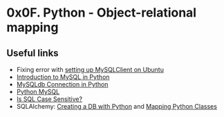 # 0x0F. Python - Object-relational mapping

## Useful links
- Fixing error with [setting up MySQLClient on Ubuntu](https://stackoverflow.com/a/76801424)
- [Introduction to MySQL in Python](https://www.mikusa.com/python-mysql-docs/introduction.html)
- [MySQLdb Connection in Python](https://www.geeksforgeeks.org/mysqldb-connection-python/)
- [Python MySQL](https://www.w3schools.com/python/python_mysql_getstarted.asp)
- [Is SQL Case Sensitive?](https://www.scaler.com/topics/is-sql-case-sensitive/)
- SQLAlchemy: [Creating a DB with Python](https://medium.com/@sandyjtech/creating-a-database-using-python-and-sqlalchemy-422b7ba39d7e) and [Mapping Python Classes](https://www.geeksforgeeks.org/sqlalchemy-mapping-python-classes/)

